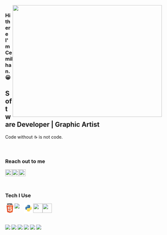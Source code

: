 <img  src="https://media.giphy.com/media/qgQUggAC3Pfv687qPC/giphy.gif" align="right" width="480" height="360" >

### Hi there I'm Cemilhan. :grinning:

## Software Developer | Graphic Artist

<font>Code without :coffee: is not code. </font>

<br>


### Reach out to me
[instagram]:https://www.instagram.com/cemilhan_cakar
[twitter]:https://twitter.com/cemilhancakartw
[linkedin]:https://www.linkedin.com/in/cemilhan-%C3%A7akar-9740a31a8/

[<img height="22" width="22" src="https://unpkg.com/simple-icons@v5/icons/instagram.svg" align = "left"/>][instagram]

[<img height="22" width="22" src="https://unpkg.com/simple-icons@v5/icons/twitter.svg" align = "left"/>][twitter]

[<img height="22" width="22" src="https://unpkg.com/simple-icons@v5/icons/linkedin.svg" align = "left"/>][linkedin]
<br>
<br>
<br>

### Tech I Use
<img src = "https://raw.githubusercontent.com/github/explore/80688e429a7d4ef2fca1e82350fe8e3517d3494d/topics/html/html.png " width="30" height="30" align="left">

<img src = "https://cdn.pixabay.com/photo/2017/08/05/11/16/logo-2582747_1280.png" width = "30" align="left">

<img src = "https://raw.githubusercontent.com/github/explore/80688e429a7d4ef2fca1e82350fe8e3517d3494d/topics/python/python.png" width="30" height = "30" align="left" >

<img src = "https://logoeps.com/wp-content/uploads/2011/06/java-logo-vector.png" width = "30" height = "30" align="left">

<img src = "https://seeklogo.com/images/C/c-sharp-c-logo-02F17714BA-seeklogo.com.png" width="30" height = "30" align="left">

<br>
<br>
<br>
<br>

<img src = "https://github-readme-stats.vercel.app/api?username=cemilhancakar&show_icons=true&theme=midnight-purple"  width="400">
<img src="http://github-profile-summary-cards.vercel.app/api/cards/profile-details?username=cemilhancakar&theme=nord_bright" width="700">

<img src = "https://github-readme-stats.vercel.app/api/pin/?username=cemilhancakar&repo=yksekpuanhesaplama" width ="300">
<img src = "https://github-readme-stats.vercel.app/api/pin/?username=cemilhancakar&repo=roboc-sitesi-frontend" width ="300">
<img src = "https://github-readme-stats.vercel.app/api/pin/?username=cemilhancakar&repo=javascript-to-do-list" width ="300">


<img src = "https://github-readme-stats.vercel.app/api/top-langs/?username=cemilhancakar&layout=compact" width = "300">
